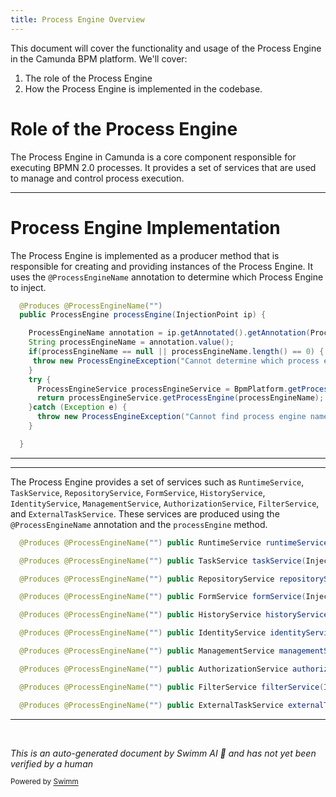 ```yaml
---
title: Process Engine Overview
---
```

This document will cover the functionality and usage of the Process Engine in the Camunda BPM platform. We'll cover:

1. The role of the Process Engine
2. How the Process Engine is implemented in the codebase.

# Role of the Process Engine

The Process Engine in Camunda is a core component responsible for executing BPMN 2.0 processes. It provides a set of services that are used to manage and control process execution.

<SwmSnippet path="/engine-cdi/core/src/main/java/org/camunda/bpm/engine/cdi/impl/NamedProcessEngineServicesProducer.java" line="54">

---

# Process Engine Implementation

The Process Engine is implemented as a producer method that is responsible for creating and providing instances of the Process Engine. It uses the `@ProcessEngineName` annotation to determine which Process Engine to inject.

```java
  @Produces @ProcessEngineName("")
  public ProcessEngine processEngine(InjectionPoint ip) {

    ProcessEngineName annotation = ip.getAnnotated().getAnnotation(ProcessEngineName.class);
    String processEngineName = annotation.value();
    if(processEngineName == null || processEngineName.length() == 0) {
     throw new ProcessEngineException("Cannot determine which process engine to inject: @ProcessEngineName must specify the name of a process engine.");
    }
    try {
      ProcessEngineService processEngineService = BpmPlatform.getProcessEngineService();
      return processEngineService.getProcessEngine(processEngineName);
    }catch (Exception e) {
      throw new ProcessEngineException("Cannot find process engine named '"+processEngineName+"' specified using @ProcessEngineName: "+e.getMessage(), e);
    }

  }
```

---

</SwmSnippet>

<SwmSnippet path="/engine-cdi/core/src/main/java/org/camunda/bpm/engine/cdi/impl/NamedProcessEngineServicesProducer.java" line="71">

---

The Process Engine provides a set of services such as `RuntimeService`, `TaskService`, `RepositoryService`, `FormService`, `HistoryService`, `IdentityService`, `ManagementService`, `AuthorizationService`, `FilterService`, and `ExternalTaskService`. These services are produced using the `@ProcessEngineName` annotation and the `processEngine` method.

```java
  @Produces @ProcessEngineName("") public RuntimeService runtimeService(InjectionPoint ip) { return processEngine(ip).getRuntimeService(); }

  @Produces @ProcessEngineName("") public TaskService taskService(InjectionPoint ip) { return processEngine(ip).getTaskService(); }

  @Produces @ProcessEngineName("") public RepositoryService repositoryService(InjectionPoint ip) { return processEngine(ip).getRepositoryService(); }

  @Produces @ProcessEngineName("") public FormService formService(InjectionPoint ip) { return processEngine(ip).getFormService(); }

  @Produces @ProcessEngineName("") public HistoryService historyService(InjectionPoint ip) { return processEngine(ip).getHistoryService(); }

  @Produces @ProcessEngineName("") public IdentityService identityService(InjectionPoint ip) { return processEngine(ip).getIdentityService(); }

  @Produces @ProcessEngineName("") public ManagementService managementService(InjectionPoint ip) { return processEngine(ip).getManagementService(); }

  @Produces @ProcessEngineName("") public AuthorizationService authorizationService(InjectionPoint ip) { return processEngine(ip).getAuthorizationService(); }

  @Produces @ProcessEngineName("") public FilterService filterService(InjectionPoint ip) { return processEngine(ip).getFilterService(); }

  @Produces @ProcessEngineName("") public ExternalTaskService externalTaskService(InjectionPoint ip) { return processEngine(ip).getExternalTaskService(); }
```

---

</SwmSnippet>

&nbsp;

*This is an auto-generated document by Swimm AI 🌊 and has not yet been verified by a human*

<SwmMeta version="3.0.0" repo-id="Z2l0aHViJTNBJTNBREVNTy1jYW11bmRhLWJwbS1wbGF0Zm9ybSUzQSUzQXN3aW1taW8=" repo-name="DEMO-camunda-bpm-platform"><sup>Powered by [Swimm](/)</sup></SwmMeta>
